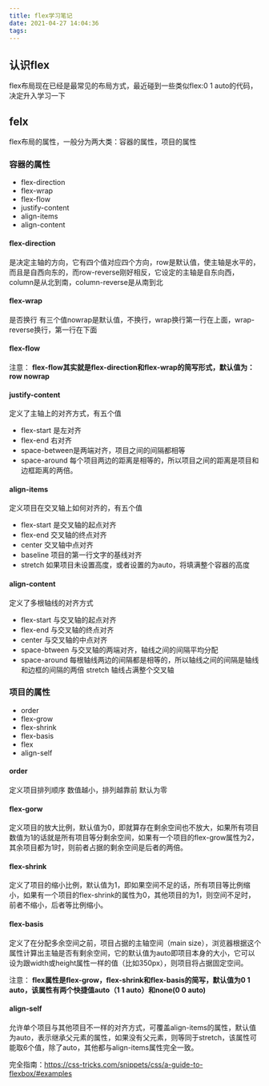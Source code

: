 ```yaml
---
title: flex学习笔记
date: 2021-04-27 14:04:36
tags:
---
```


## 认识flex
flex布局现在已经是最常见的布局方式，最近碰到一些类似flex:0 1 auto的代码，决定升入学习一下

## felx
flex布局的属性，一般分为两大类：容器的属性，项目的属性

### 容器的属性
* flex-direction
* flex-wrap
* flex-flow
* justify-content
* align-items
* align-content

#### flex-direction
是决定主轴的方向，它有四个值对应四个方向，row是默认值，使主轴是水平的，而且是自西向东的，而row-reverse刚好相反，它设定的主轴是自东向西，column是从北到南，column-reverse是从南到北

#### flex-wrap
是否换行
有三个值nowrap是默认值，不换行，wrap换行第一行在上面，wrap-reverse换行，第一行在下面

#### flex-flow
注意：
**flex-flow其实就是flex-direction和flex-wrap的简写形式，默认值为：row nowrap**

#### justify-content
定义了主轴上的对齐方式，有五个值

- flex-start 是左对齐
- flex-end 右对齐
- space-between是两端对齐，项目之间的间隔都相等
- space-around 每个项目两边的距离是相等的，所以项目之间的距离是项目和边框距离的两倍。

#### align-items
定义项目在交叉轴上如何对齐的，有五个值

- flex-start 是交叉轴的起点对齐
- flex-end 交叉轴的终点对齐
- center 交叉轴中点对齐
- baseline 项目的第一行文字的基线对齐
- stretch 如果项目未设置高度，或者设置的为auto，将填满整个容器的高度

#### align-content
定义了多根轴线的对齐方式

- flex-start 与交叉轴的起点对齐
- flex-end 与交叉轴的终点对齐
- center 与交叉轴的中点对齐
- space-btween 与交叉轴的两端对齐，轴线之间的间隔平均分配
- space-around 每根轴线两边的间隔都是相等的，所以轴线之间的间隔是轴线和边框的间隔的两倍
stretch 轴线占满整个交叉轴


### 项目的属性
* order
* flex-grow
* flex-shrink
* flex-basis
* flex
* align-self

#### order
定义项目排列顺序 数值越小，排列越靠前 默认为零

#### flex-gorw
定义项目的放大比例，默认值为0，即就算存在剩余空间也不放大，如果所有项目数值为1的话就是所有项目等分剩余空间，如果有一个项目的flex-grow属性为2，其余项目都为1时，则前者占据的剩余空间是后者的两倍。

#### flex-shrink
定义了项目的缩小比例，默认值为1，即如果空间不足的话，所有项目等比例缩小，如果有一个项目的flex-shrink的属性为0，其他项目的为1，则空间不足时，前者不缩小，后者等比例缩小。

#### flex-basis
定义了在分配多余空间之前，项目占据的主轴空间（main size），浏览器根据这个属性计算出主轴是否有剩余空间，它的默认值为auto即项目本身的大小，它可以设为跟width或height属性一样的值（比如350px），则项目将占据固定空间。

注意：
**flex属性是flex-grow，flex-shrink和flex-basis的简写，默认值为0 1 auto，该属性有两个快捷值auto（1 1 auto）和none(0 0 auto)**

#### align-self

允许单个项目与其他项目不一样的对齐方式，可覆盖align-items的属性，默认值为auto，表示继承父元素的属性，如果没有父元素，则等同于stretch，该属性可能取6个值，除了auto，其他都与align-items属性完全一致。

完全指南：https://css-tricks.com/snippets/css/a-guide-to-flexbox/#examples